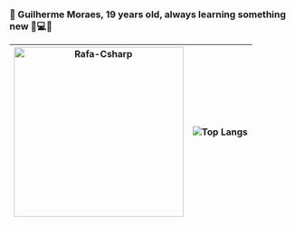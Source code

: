 ### 👋 Guilherme Moraes, 19 years old, always learning something new 💜💻💬

|<img align="center" alt="Rafa-Csharp" height="300" width="300" src="https://github.com/guilhermemoraes1/guilhermemoraes1/assets/127672759/d4c46f3f-14c0-4030-874d-b64c8ece1da2">|![Top Langs](https://github-readme-stats.vercel.app/api/top-langs/?username=guilhermemoraes1)|
|----------|----------|
<!--
**guilhermemoraes1/guilhermemoraes1** is a ✨ _special_ ✨ repository because its `README.md` (this file) appears on your GitHub profile.

Here are some ideas to get you started:

- 🔭 I’m currently working on ...
- 🌱 I’m currently learning ...
- 👯 I’m looking to collaborate on ...
- 🤔 I’m looking for help with ...
- 💬 Ask me about ...
- 📫 How to reach me: ...
- 😄 Pronouns: ...
- ⚡ Fun fact: ...
-->
